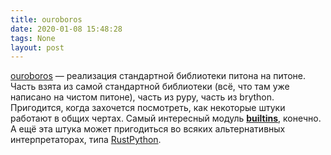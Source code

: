 ```yaml
---
title: ouroboros
date: 2020-01-08 15:48:28
tags: None
layout: post
---
```


[ouroboros](https://github.com/beeware/ouroboros) — реализация стандартной библиотеки питона на питоне. Часть взята из самой стандартной библиотеки (всё, что там уже написано на чистом питоне), часть из pypy, часть из brython. Пригодится, когда захочется посмотреть, как некоторые штуки работают в общих чертах. Самый интересный модуль [__builtins__](https://github.com/beeware/ouroboros/blob/master/ouroboros/__builtins__.py), конечно. А ещё эта штука может пригодиться во всяких альтернативных интерпретаторах, типа [RustPython](https://github.com/RustPython/RustPython).
